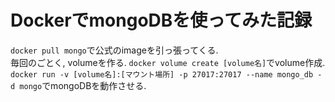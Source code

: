 # DockerでmongoDBを使ってみた記録
`docker pull mongo`で公式のimageを引っ張ってくる.  
毎回のごとく, volumeを作る. `docker volume create [volume名]`でvolume作成.  
`docker run -v [volume名]:[マウント場所] -p 27017:27017 --name mongo_db -d mongo`でmongoDBを動作させる.  
